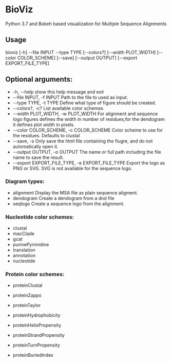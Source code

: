 # BioViz
Python 3.7 and Bokeh based visualization for Multiple Sequence Alignments

## Usage 
bioviz [-h] --file INPUT --type TYPE [--colors?] [--width PLOT_WIDTH]
              [--color COLOR_SCHEME] [--save] [--output OUTPUT]
              [--export EXPORT_FILE_TYPE]

## Optional arguments:
- -h, --help            show this help message and exit
- --file INPUT, -f INPUT
                        Path to the file to used as input.
- --type TYPE, -t TYPE  Define what type of figure should be created.
- --colors?, -c?        List available color schemes.
- --width PLOT_WIDTH, -w PLOT_WIDTH
                        For alignment and sequence logo figures defines the
                        width in number of residues,for the dendogram it
                        defines plot width in pixels.
- --color COLOR_SCHEME, -c COLOR_SCHEME
                        Color scheme to use for the residues. Defaults to
                        clustal
- --save, -s            Only save the html file containing the fiugre, and do
                        not automatically open it.
- --output OUTPUT, -o OUTPUT
                        The name or full path including the file name to save
                        the result.
- --export EXPORT_FILE_TYPE, -e EXPORT_FILE_TYPE
                        Export the logo as PNG or SVG. SVG is not available
                        for the sequence logo.

### Diagram types:

- alignment             Display the MSA file as plain sequence aligment.
- dendogram             Create a dendogram from a dnd file
- seqlogo               Create a sequence logo from the alignment.

### Nucleotide color schemes:

- clustal               
- macClade              
- gcat                 
- purinePyrimidine      
- translation          
- annotation           
- nucleotide          

### Protein color schemes:

- proteinClustal       
- proteinZappo          
- proteinTaylor         
- proteinHydrophobicity
                        
- proteinHelixPropensity
                        
- proteinStrandPropensity
                       
- proteinTurnPropensity
                        
- proteinBuriedIndex    
